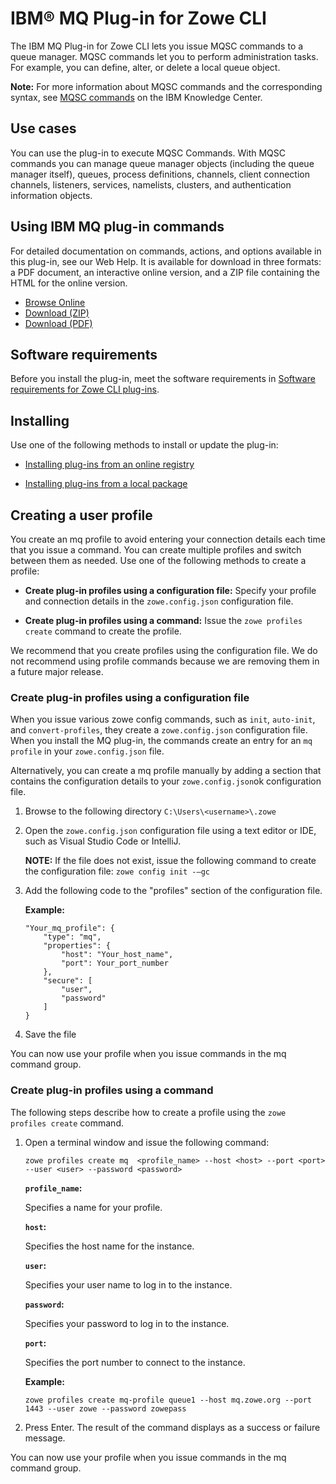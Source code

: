 # IBM® MQ Plug-in for Zowe CLI

The IBM MQ Plug-in for Zowe CLI lets you issue MQSC commands to a queue manager. MQSC commands let you to perform administration tasks. For example, you can define, alter, or delete a local queue object.

**Note:** For more information about MQSC commands and the corresponding syntax, see [MQSC commands](https://www.ibm.com/support/knowledgecenter/en/SSFKSJ_9.1.0/com.ibm.mq.ref.adm.doc/q085130_.htm) on the IBM Knowledge Center.

## Use cases

You can use the plug-in to execute MQSC Commands. With MQSC commands you can manage queue manager objects (including the queue manager itself), queues, process definitions, channels, client connection channels, listeners, services, namelists, clusters, and authentication information objects.

## Using IBM MQ plug-in commands

For detailed documentation on commands, actions, and options available in this plug-in, see our Web Help. It is available for download in three formats: a PDF document, an interactive online version, and a ZIP file containing the HTML for the online version.

- <a href="/stable/web_help/index.html" target="_blank">Browse Online</a>
- <a href="/stable/zowe_web_help.zip" target="_blank">Download (ZIP)</a>
- <a href="/stable/CLIReference_Zowe.pdf" target="_blank">Download (PDF)</a>

## Software requirements

Before you install the plug-in, meet the software requirements in [Software requirements for Zowe CLI plug-ins](cli-swreqplugins.md).

## Installing

Use one of the following methods to install or update the plug-in:

- [Installing plug-ins from an online registry](cli-installplugins.md#installing-plug-ins-from-an-online-registry)

- [Installing plug-ins from a local package](cli-installplugins.md#installing-plug-ins-from-a-local-package)

## Creating a user profile

You create an mq profile to avoid entering your connection details each time that you issue a command. You can create multiple profiles and switch between them as needed. Use one of the following methods to create a profile:

- **Create plug-in profiles using a configuration file:** Specify your profile and connection details in the `zowe.config.json` configuration file.

- **Create plug-in profiles using a command:** Issue the `zowe profiles create` command to create the profile.

We recommend that you create profiles using the configuration file. We do not recommend using profile commands because we are removing them in a future major release.

### Create plug-in profiles using a configuration file

When you issue various zowe config commands, such as `init`, `auto-init`, and `convert-profiles`, they create a `zowe.config.json` configuration file. When you install the MQ plug-in, the commands create an entry for an `mq profile` in your `zowe.config.json` file.

Alternatively, you can create a mq profile manually by adding a section that contains the configuration details to your `zowe.config.json`ok configuration file.

1. Browse to the following directory `C:\Users\<username>\.zowe`

2. Open the `zowe.config.json` configuration file using a text editor or IDE, such as Visual Studio Code or IntelliJ. 

    **NOTE:** If the file does not exist, issue the following command to create the configuration file: `zowe config init -–gc`

3. Add the following code to the "profiles" section of the configuration file. 

    **Example:**
    ```
    "Your_mq_profile": {
        "type": "mq",
        "properties": {
            "host": "Your_host_name",
            "port": Your_port_number
        },
        "secure": [
            "user",
            "password"
        ]
    }
    ```
4. Save the file

You can now use your profile when you issue commands in the mq command group.

### Create plug-in profiles using a command

The following steps describe how to create a profile using the `zowe profiles create` command.

1. Open a terminal window and issue the following command:

    ```
    zowe profiles create mq  <profile_name> --host <host> --port <port> --user <user> --password <password>
    ```

    **`profile_name`:**

    Specifies a name for your profile.

    **`host`:**

    Specifies the host name for the instance.

    **`user`:**

    Specifies your user name to log in to the instance.

    **`password`:**

    Specifies your password to log in to the instance.

    **`port`:**

    Specifies the port number to connect to the instance.

    **Example:**

    ```
    zowe profiles create mq-profile queue1 --host mq.zowe.org --port 1443 --user zowe --password zowepass
    ```

2. Press Enter. The result of the command displays as a success or failure message.

You can now use your profile when you issue commands in the mq command group.